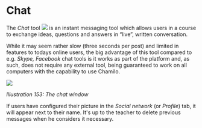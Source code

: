 # Chat

The _Chat_ tool ![](../../.gitbook/assets/graphics374.png) is an instant messaging tool which allows users in a course to exchange ideas, questions and answers in “live”, written conversation.

While it may seem rather slow \(three seconds per post\) and limited in features to todays online users, the big advantage of this tool compared to e.g. _Skype, Facebook_ chat tools is it works as part of the platform and, as such, does not require any external tool, being guaranteed to work on all computers with the capability to use Chamilo.

![](../../.gitbook/assets/graphics280.png)

_Illustration 153: The chat window_

If users have configured their picture in the _Social network_ \(or _Profile_\) tab, it will appear next to their name. It's up to the teacher to delete previous messages when he considers it necessary.

